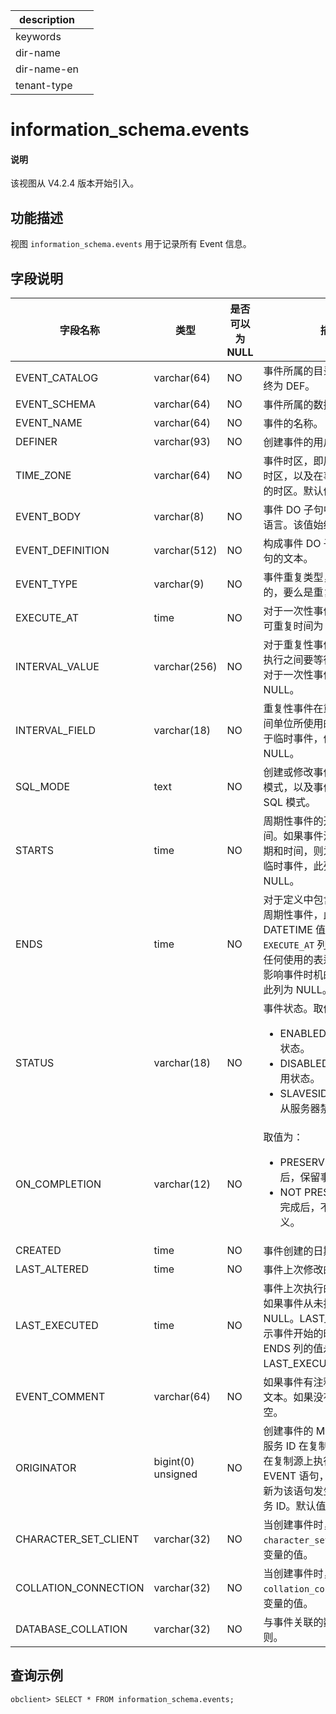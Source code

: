 |description||
|---|---|
|keywords||
|dir-name||
|dir-name-en||
|tenant-type||

# information_schema.events

<main id="notice" type='explain'>
  <h4>说明</h4>
  <p>该视图从 V4.2.4 版本开始引入。</p>
</main>

## 功能描述

视图 `information_schema.events` 用于记录所有 Event 信息。

## 字段说明

| **字段名称** | **类型** | **是否可以为 NULL** | **描述** |
| ------------ | -------- | ------------------- | -------- |
| EVENT_CATALOG     | varchar(64) | NO | 事件所属的目录名称，此值始终为 DEF。 |
| EVENT_SCHEMA      | varchar(64) | NO | 事件所属的数据库名称。 |
| EVENT_NAME        | varchar(64) | NO | 事件的名称。 |
| DEFINER           | varchar(93) | NO | 创建事件的用户。 |
| TIME_ZONE         | varchar(64) | NO | 事件时区，即用于调度事件的时区，以及在事件执行时生效的时区。默认值为 SYSTEM。 |
| EVENT_BODY        | varchar(8)  | NO | 事件 DO 子句中语句所使用的语言。该值始终为 SQL。 |
| EVENT_DEFINITION  | varchar(512) | NO | 构成事件 DO 子句的 SQL 语句的文本。 |
| EVENT_TYPE        | varchar(9)   | NO | 事件重复类型，要么是一次性的，要么是重复性的。 |
| EXECUTE_AT        | time         | NO | 对于一次性事件的开始时间，可重复时间为 NULL。 |
| INTERVAL_VALUE    | varchar(256) | NO | 对于重复性事件，表示在事件执行之间要等待的间隔次数。对于一次性事件，值始终为 NULL。 |
| INTERVAL_FIELD    | varchar(18)  | NO | 重复性事件在重复前等待的时间单位所使用的时间间隔。对于临时事件，值始终为 NULL。 |
| SQL_MODE          | text | NO | 创建或修改事件时生效的 SQL 模式，以及事件执行时使用的 SQL 模式。 |
| STARTS            | time | NO | 周期性事件的开始日期和时间。如果事件没有定义开始日期和时间，则为 NULL。对于临时事件，此列始终为 NULL。 |
| ENDS              | time | NO | 对于定义中包含 ENDS 子句的周期性事件，此列包含相应的 DATETIME 值。与 `EXECUTE_AT` 列一样，此值解析任何使用的表达式。如果没有影响事件时机的 ENDS 子句，此列为 NULL。 |
| STATUS            | varchar(18) | NO | 事件状态。取值为: <ul><li>ENABLED：事件处于启用状态。</li><li>DISABLED：事件处于禁用状态。</li><li>SLAVESIDE_DISABLED：从服务器禁用事件。</li></ul> |
| ON_COMPLETION     | varchar(12) | NO | 取值为：<ul><li>PRESERVE：当事件完成后，保留事件定义。</li><li>NOT PRESERVE：当事件完成后，不保留事件定义。</li></ul> |
| CREATED           | time | NO | 事件创建的日期和时间。 |
| LAST_ALTERED      | time | NO | 事件上次修改的日期和时间。 |
| LAST_EXECUTED     | time | NO | 事件上次执行的日期和时间。如果事件从未执行过，此列为 NULL。LAST_EXECUTED 表示事件开始的时间。因而，ENDS 列的值永远不会小于 LAST_EXECUTED。  |
| EVENT_COMMENT     | varchar(64) | NO | 如果事件有注释，则为注释的文本。如果没有，则此值为空。 |
| ORIGINATOR        | bigint(0) unsigned | NO | 创建事件的 MySQL 服务器的服务 ID 在复制中使用。如果在复制源上执行 ALTER EVENT 语句，该值可能会更新为该语句发生时服务器的服务 ID。默认值为 0。 |
| CHARACTER_SET_CLIENT | varchar(32) | NO | 当创建事件时，会话的 `character_set_client` 系统变量的值。 |
| COLLATION_CONNECTION | varchar(32) | NO | 当创建事件时，会话的 `collation_connection` 系统变量的值。 |
| DATABASE_COLLATION   | varchar(32) | NO | 与事件关联的数据库的排序规则。 |

## 查询示例

```shell
obclient> SELECT * FROM information_schema.events;
```
